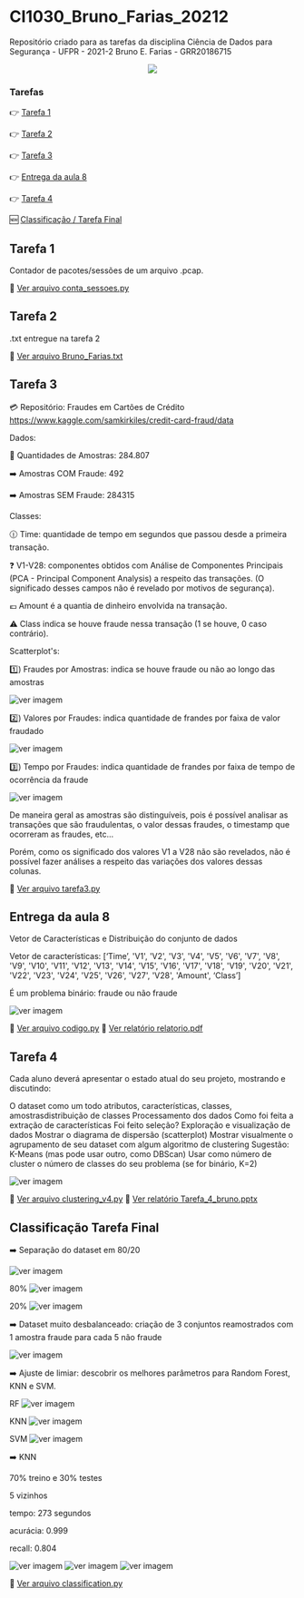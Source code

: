 # CI1030_Bruno_Farias_20212
Repositório criado para as tarefas da disciplina Ciência de Dados para Segurança - UFPR - 2021-2
Bruno E. Farias - GRR20186715

<p align="center">
<img src="http://img.shields.io/static/v1?label=STATUS&message=EM%20DESENVOLVIMENTO&color=GREEN&style=for-the-badge"/>
</p>

### Tarefas
:point_right: [Tarefa 1](#tarefa-1)

:point_right: [Tarefa 2](#tarefa-2)

:point_right: [Tarefa 3](#tarefa-3)

:point_right: [Entrega da aula 8](#entrega-da-aula-8)

:point_right: [Tarefa 4](#tarefa-4)

:new: [Classificação / Tarefa Final](#classificação-Tarefa-Final)


## Tarefa 1 
Contador de pacotes/sessões de um arquivo .pcap.

:mag_right: [Ver arquivo conta_sessoes.py](tarefa1/conta_sessoes.py)

## Tarefa 2
.txt entregue na tarefa 2

:mag_right: [Ver arquivo Bruno_Farias.txt](tarefa2/Bruno_Farias.txt)

## Tarefa 3
:credit_card: Repositório: Fraudes em Cartões de Crédito https://www.kaggle.com/samkirkiles/credit-card-fraud/data

Dados:

:receipt: Quantidades de Amostras: 284.807

:arrow_right: Amostras COM Fraude: 492

:arrow_right: Amostras SEM Fraude: 284315


Classes:

:clock1230: Time: quantidade de tempo em segundos que passou desde a primeira transação.

:question: V1-V28: componentes obtidos com Análise de Componentes Principais (PCA - Principal Component Analysis) a respeito das transações. (O significado desses campos não é revelado por motivos de segurança).

:euro: Amount é a quantia de dinheiro envolvida na transação.

:warning: Class indica se houve fraude nessa transação (1 se houve, 0 caso contrário).


Scatterplot's:

:one:) Fraudes por Amostras: indica se houve fraude ou não ao longo das amostras

![ver imagem](tarefa3/imagens/graf1.png)

:two:) Valores por Fraudes: indica quantidade de frandes por faixa de valor fraudado

![ver imagem](tarefa3/imagens/graf2.png)

:three:) Tempo por Fraudes: indica quantidade de frandes por faixa de tempo de ocorrência da fraude

![ver imagem](tarefa3/imagens/graf3.png)

De maneira geral as amostras são distinguíveis, pois é possível analisar as transações que são fraudulentas,
o valor dessas fraudes, o timestamp que ocorreram as fraudes, etc...

Porém, como os significado dos valores V1 a V28 não são revelados, não é possível fazer análises a respeito
das variações dos valores dessas colunas.

:mag_right: [Ver arquivo tarefa3.py](tarefa3/tarefa3.py)

## Entrega da aula 8

Vetor de Características e Distribuição do conjunto de dados

Vetor de características: [‘Time’, 'V1', 'V2', 'V3', 'V4', 'V5', 'V6', 'V7', 'V8', 'V9', 'V10', 'V11', 'V12', 'V13', 'V14', 'V15', 'V16', 'V17', 'V18', 'V19', 'V20', 'V21', 'V22', 'V23', 'V24', 'V25', 'V26', 'V27', 'V28', 'Amount', ‘Class’]

É um problema binário: fraude ou não fraude

![ver imagem](entrega_aula_8/imagens/graf.png)

:mag_right: [Ver arquivo codigo.py](entrega_aula_8/codigo.py)
:mag_right: [Ver relatório relatorio.pdf](entrega_aula_8/relatorio.pdf)

## Tarefa 4

Cada aluno deverá apresentar o estado atual do seu projeto, mostrando e discutindo:

O dataset como um todo atributos, características, classes, amostrasdistribuição de classes
Processamento dos dados
Como foi feita a extração de características
Foi feito seleção?
Exploração e visualização de dados
Mostrar o diagrama de dispersão (scatterplot)
Mostrar visualmente o agrupamento de seu dataset com algum algoritmo de clustering
Sugestão: K-Means (mas pode usar outro, como DBScan)
Usar como número de cluster o número de classes do seu problema (se for binário, K=2)

![ver imagem](tarefa4/imagens/cluster_oficial.png)

:mag_right: [Ver arquivo clustering_v4.py](tarefa4/clustering_v4.py)
:mag_right: [Ver relatório Tarefa_4_bruno.pptx](tarefa4/Tarefa_4_bruno.pptx)

## Classificação Tarefa Final

:arrow_right: Separação do dataset em 80/20

![ver imagem](classificacao/imagens/codigoSeparacao50508020.png)

80%
![ver imagem](classificacao/imagens/creditCard-80-print.png)

20%
![ver imagem](classificacao/imagens/creditCard-20-print.png)


:arrow_right: Dataset muito desbalanceado: criação de 3 conjuntos reamostrados com 1 amostra fraude para cada 5 não fraude

![ver imagem](classificacao/imagens/codigoResample.png)


:arrow_right: Ajuste de limiar: descobrir os melhores parâmetros para Random Forest, KNN e SVM.

RF
![ver imagem](classificacao/imagens/codigoLimiarRF.png)

KNN
![ver imagem](classificacao/imagens/codigoLimiarKNN.png)

SVM
![ver imagem](classificacao/imagens/codigoLimiarSVM.png)



:arrow_right: KNN

70% treino e 30% testes

5 vizinhos

tempo: 273 segundos

acurácia: 0.999

recall: 0.804

![ver imagem](classificacao/matriz_conf_2_KNN.png)
![ver imagem](classificacao/matriz_conf_2_KNN_porcentagem.png)
![ver imagem](classificacao/console_KNN.png)

:mag_right: [Ver arquivo classification.py](classificacao/classification.py)


